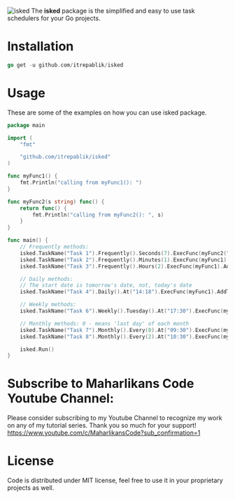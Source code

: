 ![isked](https://user-images.githubusercontent.com/58651329/87672135-096ea980-c7a5-11ea-82cb-38267c9d34a6.png)
The **isked** package is the simplified and easy to use task schedulers for your Go projects.

# Installation
```go
go get -u github.com/itrepablik/isked
```

# Usage
These are some of the examples on how you can use isked package.
```go
package main

import (
	"fmt"

	"github.com/itrepablik/isked"
)

func myFunc1() {
	fmt.Println("calling from myFunc1(): ")
}

func myFunc2(s string) func() {
	return func() {
		fmt.Println("calling from myFunc2(): ", s)
	}
}

func main() {
	// Frequently methods:
	isked.TaskName("Task 1").Frequently().Seconds(7).ExecFunc(myFunc2("hello world")).AddTask()
	isked.TaskName("Task 2").Frequently().Minutes(1).ExecFunc(myFunc1).AddTask()
	isked.TaskName("Task 3").Frequently().Hours(2).ExecFunc(myFunc1).AddTask()

	// Daily methods:
	// The start date is tomorrow's date, not, today's date
	isked.TaskName("Task 4").Daily().At("14:18").ExecFunc(myFunc1).AddTask()

	// Weekly methods:
	isked.TaskName("Task 6").Weekly().Tuesday().At("17:30").ExecFunc(myFunc1).AddTask()

	// Monthly methods: 0 - means 'last day' of each month
	isked.TaskName("Task 7").Monthly().Every(0).At("09:30").ExecFunc(myFunc1).AddTask()
	isked.TaskName("Task 8").Monthly().Every(2).At("10:30").ExecFunc(myFunc1).AddTask()

	isked.Run()
}
```

# Subscribe to Maharlikans Code Youtube Channel:
Please consider subscribing to my Youtube Channel to recognize my work on any of my tutorial series. Thank you so much for your support!
https://www.youtube.com/c/MaharlikansCode?sub_confirmation=1

# License
Code is distributed under MIT license, feel free to use it in your proprietary projects as well.
